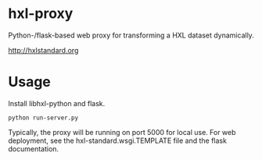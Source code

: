 hxl-proxy
=========

Python-/flask-based web proxy for transforming a HXL dataset dynamically.

http://hxlstandard.org

# Usage

Install libhxl-python and flask.

```
python run-server.py
```

Typically, the proxy will be running on port 5000 for local use.  For
web deployment, see the hxl-standard.wsgi.TEMPLATE file and the flask
documentation.

